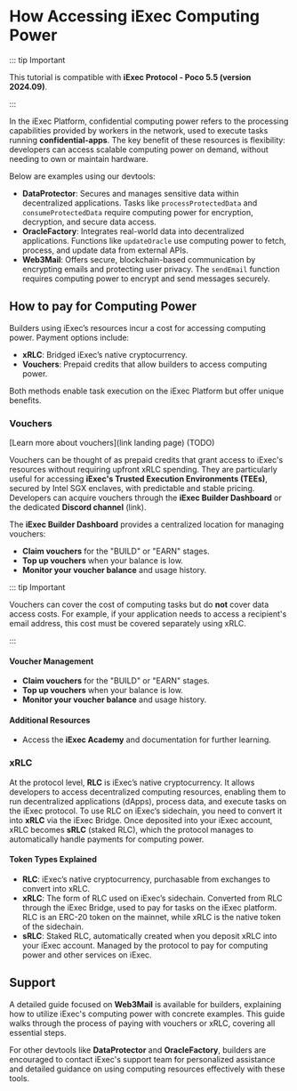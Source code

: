 # How Accessing iExec Computing Power

::: tip Important

This tutorial is compatible with **iExec Protocol - Poco 5.5 (version
2024.09)**.

:::

In the iExec Platform, confidential computing power refers to the processing
capabilities provided by workers in the network, used to execute tasks running
**confidential-apps**. The key benefit of these resources is flexibility:
developers can access scalable computing power on demand, without needing to own
or maintain hardware.

Below are examples using our devtools:

- **DataProtector**: Secures and manages sensitive data within decentralized
  applications. Tasks like `processProtectedData` and `consumeProtectedData`
  require computing power for encryption, decryption, and secure data access.
- **OracleFactory**: Integrates real-world data into decentralized applications.
  Functions like `updateOracle` use computing power to fetch, process, and
  update data from external APIs.
- **Web3Mail**: Offers secure, blockchain-based communication by encrypting
  emails and protecting user privacy. The `sendEmail` function requires
  computing power to encrypt and send messages securely.

## How to pay for Computing Power

Builders using iExec’s resources incur a cost for accessing computing power.
Payment options include:

- **xRLC**: Bridged iExec’s native cryptocurrency.
- **Vouchers**: Prepaid credits that allow builders to access computing power.

Both methods enable task execution on the iExec Platform but offer unique
benefits.

### Vouchers

[Learn more about vouchers](link landing page) (TODO)

Vouchers can be thought of as prepaid credits that grant access to iExec's
resources without requiring upfront xRLC spending. They are particularly useful
for accessing **iExec's Trusted Execution Environments (TEEs)**, secured by
Intel SGX enclaves, with predictable and stable pricing. Developers can acquire
vouchers through the **iExec Builder Dashboard** or the dedicated **Discord
channel** (link).

The **iExec Builder Dashboard** provides a centralized location for managing
vouchers:

- **Claim vouchers** for the "BUILD" or "EARN" stages.
- **Top up vouchers** when your balance is low.
- **Monitor your voucher balance** and usage history.

::: tip Important

Vouchers can cover the cost of computing tasks but do **not** cover data access
costs. For example, if your application needs to access a recipient's email
address, this cost must be covered separately using xRLC.

:::

#### Voucher Management

- **Claim vouchers** for the "BUILD" or "EARN" stages.
- **Top up vouchers** when your balance is low.
- **Monitor your voucher balance** and usage history.

#### Additional Resources

- Access the **iExec Academy** and documentation for further learning.

### xRLC

At the protocol level, **RLC** is iExec’s native cryptocurrency. It allows
developers to access decentralized computing resources, enabling them to run
decentralized applications (dApps), process data, and execute tasks on the iExec
protocol. To use RLC on iExec’s sidechain, you need to convert it into **xRLC**
via the iExec Bridge. Once deposited into your iExec account, xRLC becomes
**sRLC** (staked RLC), which the protocol manages to automatically handle
payments for computing power.

#### Token Types Explained

- **RLC**: iExec’s native cryptocurrency, purchasable from exchanges to convert
  into xRLC.
- **xRLC**: The form of RLC used on iExec’s sidechain. Converted from RLC
  through the iExec Bridge, used to pay for tasks on the iExec platform. RLC is
  an ERC-20 token on the mainnet, while xRLC is the native token of the
  sidechain.
- **sRLC**: Staked RLC, automatically created when you deposit xRLC into your
  iExec account. Managed by the protocol to pay for computing power and other
  services on iExec.

## Support

A detailed guide focused on **Web3Mail** is available for builders, explaining
how to utilize iExec's computing power with concrete examples. This guide walks
through the process of paying with vouchers or xRLC, covering all essential
steps.

For other devtools like **DataProtector** and **OracleFactory**, builders are
encouraged to contact iExec's support team for personalized assistance and
detailed guidance on using computing resources effectively with these tools.
